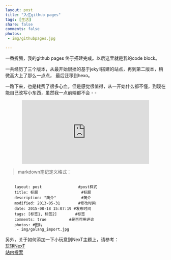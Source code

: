 ```yaml
---
layout: post
title: "入住github pages"
tags: [生活]
share: false
comments: false
photos: 
 - img/githubpages.jpg

---
```


一番折腾，我的github pages 终于搭建完成。以后这里就是我的code block。

一共经历了三个版本，从最开始很挫的基于jekyll搭建的站点，再到第二版本，稍微高大上了那么一点点，
最后迁移到hexo。

<!-- more -->

一路下来，也是耗费了很多心血。但是感觉很值得，从一开始什么都不懂，到现在能自己改写小东西，虽然我一点前端都不会 - -

<center> <iframe name="iframe_canvas" src="http://douban.fm/partner/baidu/doubanradio" scrolling="no" frameborder="0" width="400" height="200"></iframe> </center>

> markdown笔记定义格式：

```

	layout: post				#post样式
	title: 标题					#标题
	description: "简介"			#简介
	modified: 2013-05-31		#修改时间
	date: 2015-08-18 15:07:19 #发布时间
	tags: [标签1, 标签2]		#标签
	comments: true			#是否可用评论
	photos: #图片
 	 - img/golang_import.jpg

```

另外，关于如何添加一下小玩意到NexT主题上，请参考：  
[玩转NexT](http://jijiaxin89.com/2015/08/21/%E7%8E%A9%E8%BD%AChexo%E5%8D%9A%E5%AE%A2%E4%B9%8Bnext/)  
[站内搜索](http://lizhuolun.com/posts/%E4%B8%BAhexo-next%E4%B8%BB%E9%A2%98%E6%B7%BB%E5%8A%A0tinysou-Swiftype-%E7%AB%99%E5%86%85%E6%90%9C%E7%B4%A2/)